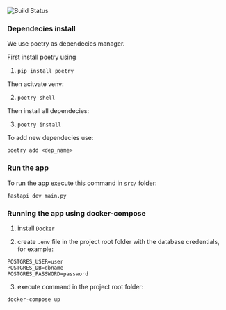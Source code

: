 ![Build Status](https://github.com/EgorDikanskiy/Sparq/actions/workflows/python-package.yml/badge.svg)

### Dependecies install

We use poetry as dependecies manager.

First install poetry using

1. `pip install poetry`

Then acitvate venv:

2. `poetry shell`

Then install all dependecies:

3. `poetry install`

To add new dependecies use:

`poetry add <dep_name>`

### Run the app

To run the app execute this command in `src/` folder:

`fastapi dev main.py`

### Running the app using docker-compose

1. install `Docker`

2. create `.env` file in the project root folder with the database credentials, for example:

```.env
POSTGRES_USER=user
POSTGRES_DB=dbname
POSTGRES_PASSWORD=password
```

3. execute command in the project root folder:

```bash
docker-compose up
```